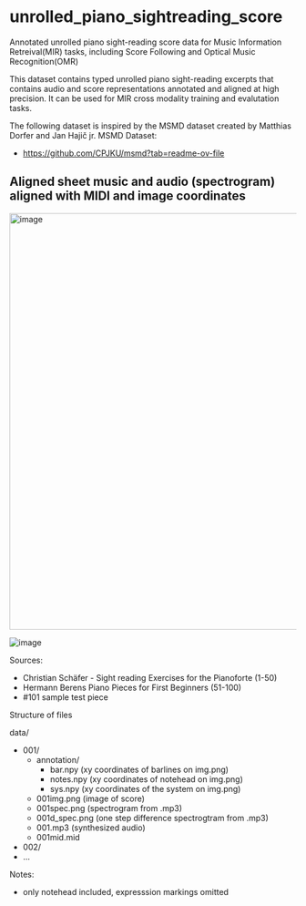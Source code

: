 # unrolled_piano_sightreading_score
Annotated unrolled piano sight-reading score data for Music Information Retreival(MIR) tasks, including Score Following and Optical Music Recognition(OMR) 

This dataset contains typed unrolled piano sight-reading excerpts that contains audio and score representations annotated and aligned at high precision. It can be used for MIR cross modality training and evalutation tasks.

The following dataset is inspired by the MSMD dataset created by Matthias Dorfer and Jan Hajič jr.
MSMD Dataset: 
- https://github.com/CPJKU/msmd?tab=readme-ov-file

## Aligned sheet music and audio (spectrogram) aligned with MIDI and image coordinates
<img width="731" alt="image" src="https://github.com/chukalexander/unrolled_piano_sightreading_score/assets/117527004/34e5a5dc-ed83-4833-b2cb-055aafe41847">

![image](https://github.com/chukalexander/unrolled_piano_sightreading_score/assets/117527004/82e3e043-1830-4bf2-831f-d305dd1d2707)

Sources:
- Christian Schäfer - Sight reading Exercises for the Pianoforte (1-50)
- Hermann Berens Piano Pieces for First Beginners (51-100)
- #101 sample test piece

Structure of files

data/
  - 001/
     - annotation/
         - bar.npy (xy coordinates of barlines on img.png)
         - notes.npy (xy coordinates of notehead on img.png)
         - sys.npy (xy coordinates of the system on img.png)
     - 001img.png (image of score)
     - 001spec.png (spectrogram from .mp3)
     - 001d_spec.png (one step difference spectrogtram from .mp3)
     - 001.mp3 (synthesized audio)
     - 001mid.mid 
 - 002/
 - ...


Notes:
- only notehead included, expresssion markings omitted
